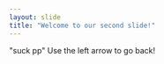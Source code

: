 ```yaml
---
layout: slide
title: "Welcome to our second slide!"
---
```

"suck pp"
Use the left arrow to go back!
